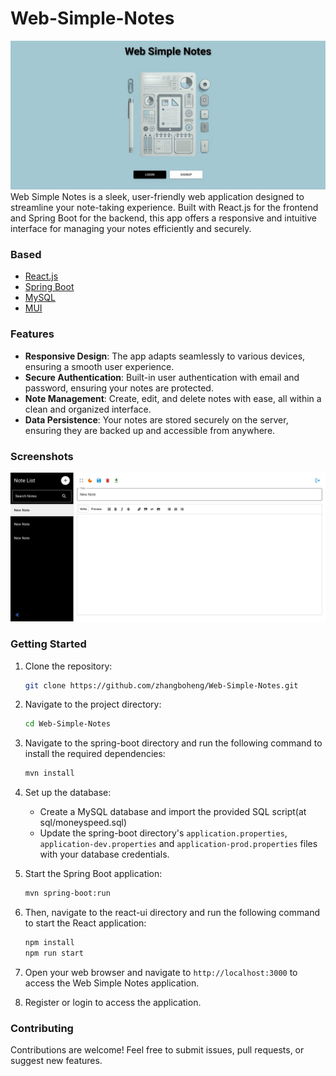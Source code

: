 # Web-Simple-Notes
![Web Simple Notes](./screenshots/thumbnail.jpeg)
Web Simple Notes is a sleek, user-friendly web application designed to streamline your note-taking experience. Built with React.js for the frontend and Spring Boot for the backend, this app offers a responsive and intuitive interface for managing your notes efficiently and securely.

### Based
- [React.js](https://reactjs.org/)
- [Spring Boot](https://spring.io/projects/spring-boot)
- [MySQL](https://www.mysql.com/)
- [MUI](https://mui.com/)

### Features
- **Responsive Design**: The app adapts seamlessly to various devices, ensuring a smooth user experience.
- **Secure Authentication**: Built-in user authentication with email and password, ensuring your notes are protected.
- **Note Management**: Create, edit, and delete notes with ease, all within a clean and organized interface.
- **Data Persistence**: Your notes are stored securely on the server, ensuring they are backed up and accessible from anywhere.

### Screenshots
![Web Simple Notes](./screenshots/surface.png)

### Getting Started
1. Clone the repository:
   ```bash
   git clone https://github.com/zhangboheng/Web-Simple-Notes.git
   ```
2. Navigate to the project directory:
   ```bash
   cd Web-Simple-Notes
   ```
3. Navigate to the spring-boot directory and run the following command to install the required dependencies:
   ```bash
   mvn install
   ```
4. Set up the database:
   - Create a MySQL database and import the provided SQL script(at sql/moneyspeed.sql)
   - Update the spring-boot directory's `application.properties`, `application-dev.properties` and `application-prod.properties` files with your database credentials.
5. Start the Spring Boot application:
   ```bash
   mvn spring-boot:run
   ```
6. Then, navigate to the react-ui directory and run the following command to start the React application:
   ```bash
   npm install
   npm run start
   ```
7. Open your web browser and navigate to `http://localhost:3000` to access the Web Simple Notes application.

8. Register or login to access the application.

### Contributing
Contributions are welcome! Feel free to submit issues, pull requests, or suggest new features.


